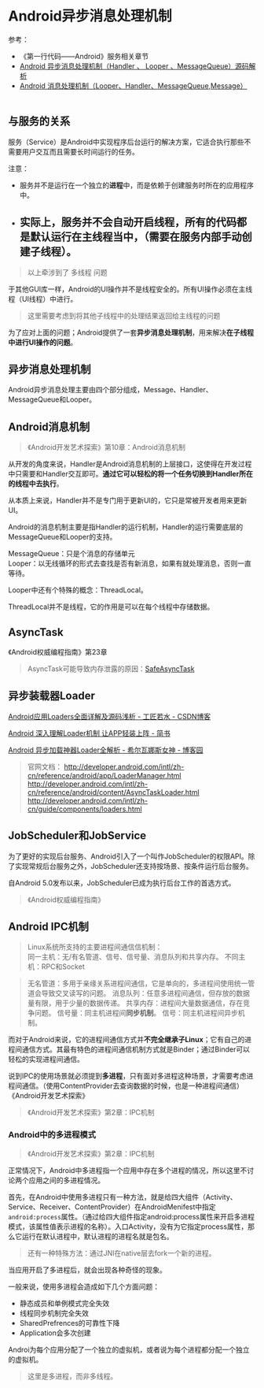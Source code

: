 # Android异步消息处理机制

参考：  

- 《第一行代码——Android》服务相关章节  
- [Android 异步消息处理机制（Handler 、 Looper 、MessageQueue）源码解析](http://blog.csdn.net/amazing7/article/details/51424038)  
- [Android 消息处理机制（Looper、Handler、MessageQueue,Message）](http://www.jianshu.com/p/02962454adf7)  
  ​


## 与服务的关系
服务（Service）是Android中实现程序后台运行的解决方案，它适合执行那些不需要用户交互而且需要长时间运行的任务。

注意：

- 服务并不是运行在一个独立的**进程**中，而是依赖于创建服务时所在的应用程序中。
- 实际上，服务并不会自动开启**线程**，所有的代码都是默认运行在主线程当中，（需要在服务内部手动创建子线程）。
  -


> 以上牵涉到了 多线程 问题


于其他GUI库一样，Android的UI操作并不是线程安全的。所有UI操作必须在主线程（UI线程）中进行。

> 这里需要考虑到将其他子线程中的处理结果返回给主线程的问题



为了应对上面的问题；Android提供了一套**异步消息处理机制**，用来解决**在子线程中进行UI操作的问题**。


## 异步消息处理机制

Android异步消息处理主要由四个部分组成，Message、Handler、MessageQueue和Looper。




## Android消息机制

> 《Android开发艺术探索》第10章：Android消息机制

从开发的角度来说，Handler是Android消息机制的上层接口，这使得在开发过程中只需要和Handler交互即可。**通过它可以轻松的将一个任务切换到Handler所在的线程中去执行**。

从本质上来说，Handler并不是专门用于更新UI的，它只是常被开发者用来更新UI。

Android的消息机制主要是指Handler的运行机制，Handler的运行需要底层的MessageQueue和Looper的支持。


MessageQueue：只是个消息的存储单元  
Looper：以无线循环的形式去查找是否有新消息，如果有就处理消息，否则一直等待。


Looper中还有个特殊的概念：ThreadLocal。  

ThreadLocal并不是线程，它的作用是可以在每个线程中存储数据。




## AsyncTask

《Android权威编程指南》第23章




> AsyncTask可能导致内存泄露的原因：[SafeAsyncTask](https://github.com/peerless2012/SafeAsyncTask)  


## 异步装载器Loader

[Android应用Loaders全面详解及源码浅析 - 工匠若水 - CSDN博客](http://blog.csdn.net/yanbober/article/details/48861457 "Android应用Loaders全面详解及源码浅析 - 工匠若水 - CSDN博客")

[Android 深入理解Loader机制 让APP轻装上阵 - 简书](http://www.jianshu.com/p/385327e35711 "Android 深入理解Loader机制 让APP轻装上阵 - 简书")


[Android 异步加载神器Loader全解析 - 希尔瓦娜斯女神 - 博客园](http://www.cnblogs.com/punkisnotdead/p/4861376.html "Android 异步加载神器Loader全解析 - 希尔瓦娜斯女神 - 博客园")




> 官网文档：
> http://developer.android.com/intl/zh-cn/reference/android/app/LoaderManager.html   
> http://developer.android.com/intl/zh-cn/reference/android/content/AsyncTaskLoader.html   
> http://developer.android.com/intl/zh-cn/guide/components/loaders.html   





##  JobScheduler和JobService

为了更好的实现后台服务、Android引入了一个叫作JobScheduler的权限API。除了实现常规后台服务之外，JobScheduler还支持按场景、按条件运行后台服务。

自Android 5.0发布以来，JobScheduler已成为执行后台工作的首选方式。





> 《Android权威编程指南》









## Android IPC机制

> Linux系统所支持的主要进程间通信信机制：  
> 同一主机：无/有名管道、信号、信号量、消息队列和共享内存。
> 不同主机：RPC和Socket

> 无名管道：多用于亲缘关系进程间通信，它是单向的，多进程间使用统一管道会导致交叉读写的问题。
> 消息队列：任意多进程间通信，但存放的数据量有限，用于少量的数据传递。
> 共享内存：进程间大量数据通信，存在竞争问题。
> 信号量：同主机进程间**同步机制**。
> 信号：同主机进程间异步机制。

 而对于Android来说，它的进程间通信方式并**不完全继承子Linux**；它有自己的进程间通信方式。其最有特色的进程间通信机制方式就是Binder；通过Binder可以轻松的实现进程间通信。

 说到IPC的使用场景就必须提到**多进程**，只有面对多进程这种场景，才需要考虑进程间通信。（使用ContentProvider去查询数据的时候，也是一种进程间通信） 《Android开发艺术探索》


> 《Android开发艺术探索》第2章：IPC机制











### Android中的多进程模式

> 《Android开发艺术探索》第2章：IPC机制

正常情况下，Android中多进程指一个应用中存在多个进程的情况，所以这里不讨论两个应用之间的多进程情况。

首先，在Android中使用多进程只有一种方法，就是给四大组件（Activity、Service、Receiver、ContentProvider）在AndroidMenifest中指定`android:process`属性。（通过给四大组件指定android:process属性来开启多进程模式，该属性值表示进程的名称）。入口Activity，没有为它指定process属性，那么它运行在默认进程中，默认进程的进程名就是包名。

> 还有一种特殊方法：通过JNI在native层去fork一个新的进程。

当应用开启了多进程后，就会出现各种奇怪的现象。


一般来说，使用多进程会造成如下几个方面问题：  

- 静态成员和单例模式完全失效
- 线程同步机制完全失效
- SharedPrefrences的可靠性下降
- Application会多次创建


Androi为每个应用分配了一个独立的虚拟机，或者说为每个进程都分配一个独立的虚拟机。




> 这里是多进程，而非多线程。


